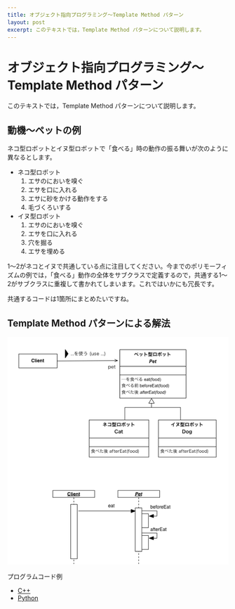 ```yaml
---
title: オブジェクト指向プログラミング〜Template Method パターン
layout: post
excerpt: このテキストでは，Template Method パターンについて説明します。
---
```

# オブジェクト指向プログラミング〜Template Method パターン

このテキストでは，Template Method パターンについて説明します。

## 動機〜ペットの例

ネコ型ロボットとイヌ型ロボットで「食べる」時の動作の振る舞いが次のように異なるとします。

* ネコ型ロボット
	1. エサのにおいを嗅ぐ
	2. エサを口に入れる
	3. エサに砂をかける動作をする
	4. 毛づくろいする
* イヌ型ロボット
	1. エサのにおいを嗅ぐ
	2. エサを口に入れる
	3. 穴を掘る
	4. エサを埋める

1〜2がネコとイヌで共通している点に注目してください。今までのポリモーフィズムの例では，「食べる」動作の全体をサブクラスで定義するので，共通する1〜2がサブクラスに重複して書かれてしまいます。これではいかにも冗長です。

共通するコードは1箇所にまとめたいですね。

## Template Method パターンによる解法

![Template Method パターン(ペット型ロボット)](/assets/images/pet-uml-template-method.png)

プログラムコード例
* [C++](/e-learning/OOPtemplatemethodCPP.html)
* [Python](/e-learning/OOPtemplatemethodPython.html)

